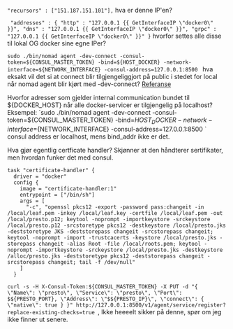 `"recursors" : ["151.187.151.101"],` hva er denne IP'en?

`  "addresses" : {
    "http" : "127.0.0.1 {{ GetInterfaceIP \"docker0\" }}",
    "dns" : "127.0.0.1 {{ GetInterfaceIP \"docker0\" }}",
    "grpc" : "127.0.0.1 {{ GetInterfaceIP \"docker0\" }}"
  }
` hvorfor settes alle disse til lokal OG docker sine egne IPer?


`sudo ./bin/nomad agent -dev-connect -consul-token=${CONSUL_MASTER_TOKEN} -bind=${HOST_DOCKER} -network-interface=${NETWORK_INTERFACE} -consul-address=127.0.0.1:8500
` hva eksakt vil det si at connect blir tilgjengeliggjort på public i stedet for local når nomad agent blir kjørt med -dev-connect? [Referanse](https://www.nomadproject.io/docs/commands/agent/#dev-connect)

Hvorfor adresser som gjelder internal communication bundet til ${DOCKER_HOST} når alle docker-servicer er tilgjengelig på localhost? Eksempel: 
`sudo ./bin/nomad agent -dev-connect -consul-token=${CONSUL_MASTER_TOKEN} -bind=${HOST_DOCKER} -network-interface=${NETWORK_INTERFACE} -consul-address=127.0.0.1:8500
` consul address er localhost, mens bind_addr ikke er det. 

Hva gjør egentlig certficate handler? Skjønner at den håndterer sertifikater, men hvordan funker det med consul. 
```
task "certificate-handler" {
  driver = "docker"
  config {
    image = "certificate-handler:1"
    entrypoint = ["/bin/sh"]
    args = [
      "-c", "openssl pkcs12 -export -password pass:changeit -in /local/leaf.pem -inkey /local/leaf.key -certfile /local/leaf.pem -out /local/presto.p12; keytool -noprompt -importkeystore -srckeystore /local/presto.p12 -srcstoretype pkcs12 -destkeystore /local/presto.jks -deststoretype JKS -deststorepass changeit -srcstorepass changeit; keytool -noprompt -import -trustcacerts -keystore /local/presto.jks -storepass changeit -alias Root -file /local/roots.pem; keytool -noprompt -importkeystore -srckeystore /local/presto.jks -destkeystore /alloc/presto.jks -deststoretype pkcs12 -deststorepass changeit -srcstorepass changeit; tail -f /dev/null"
    ]
  }
```

`curl -s -H X-Consul-Token:${CONSUL_MASTER_TOKEN} -X PUT -d "{ \"Name\": \"presto\", \"Service\": \"presto\", \"Port\": $${PRESTO_PORT}, \"Address\": \"$${PRESTO_IP}\", \"connect\": { \"native\": true } }" http://127.0.0.1:8500/v1/agent/service/register?replace-existing-checks=true
`, Ikke heeeelt sikker på denne, spør om jeg ikke finner ut senere.